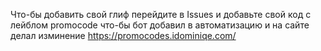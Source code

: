 Что-бы добавить свой глиф перейдите в Issues и добавьте свой код с лейблом promocode что-бы бот добавил в автоматизацию и на сайте делал изминение https://promocodes.idominiqe.com/
